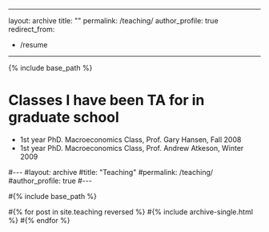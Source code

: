 
---
layout: archive
title: ""
permalink: /teaching/
author_profile: true
redirect_from:
  - /resume
---

{% include base_path %}


Classes I have been TA for in graduate school
================================================
* 1st year PhD. Macroeconomics Class, Prof. Gary Hansen, Fall 2008
* 1st year PhD. Macroeconomics Class, Prof. Andrew Atkeson, Winter 2009




#---
#layout: archive
#title: "Teaching"
#permalink: /teaching/
#author_profile: true
#---

#{% include base_path %}

#{% for post in site.teaching reversed %}
#{% include archive-single.html %}
#{% endfor %}
